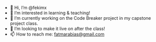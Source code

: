 - 👋 Hi, I’m @fekimx
- 👀 I’m interested in learning & teaching!
- 🌱 I’m currently working on the Code Breaker project in my capstone project class.
- 💞️ I’m looking to make it live on after the class!
- 📫 How to reach me: fatmarabias@gmail.com 

<!---
fekimx/fekimx is a ✨ special ✨ repository because its `README.md` (this file) appears on your GitHub profile.
You can click the Preview link to take a look at your changes.
--->

